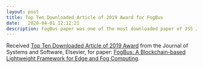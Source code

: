 ```yaml
---
layout: post
title: Top Ten Downloaded Article of 2019 Award for FogBus
date:   2020-04-01 12:12:21
description: FogBus paper was one of the most downloaded paper of JSS Journal.
---
```


Received [Top Ten Downloaded Article of 2019 Award](http://buyya.com/welcome/JSS-Top10Fogbus2019Award.pdf) from the Journal of Systems and Software, Elsevier, for paper: [FogBus: A Blockchain-based Lightweight Framework for Edge and Fog Computing](https://www.sciencedirect.com/science/article/abs/pii/S0164121219300822). 
